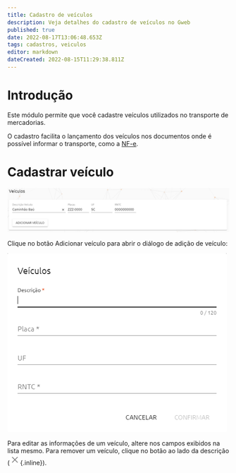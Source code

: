 ```yaml
---
title: Cadastro de veículos
description: Veja detalhes do cadastro de veículos no Gweb
published: true
date: 2022-08-17T13:06:48.653Z
tags: cadastros, veiculos
editor: markdown
dateCreated: 2022-08-15T11:29:38.811Z
---
```


# Introdução

Este módulo permite que você cadastre veículos utilizados no transporte de mercadorias.

O cadastro facilita o lançamento dos veículos nos documentos onde é possível informar o transporte, como a [NF-e](/movimentos/nf-e).

# Cadastrar veículo



![Quadro veículos](/cadastros/pessoas/campos-transportador.png)

Clique no botão <span class=mat-button>Adicionar veículo</span> para abrir o diálogo de adição de veículo:

![Diálogo para adicionar veículo](/cadastros/pessoas/adicionar-veiculo.png)

Para editar as informações de um veículo, altere nos campos exibidos na lista mesmo. Para remover um veículo, clique no botão ao lado da descrição (![Remover](/comum/remove.png){.inline}).